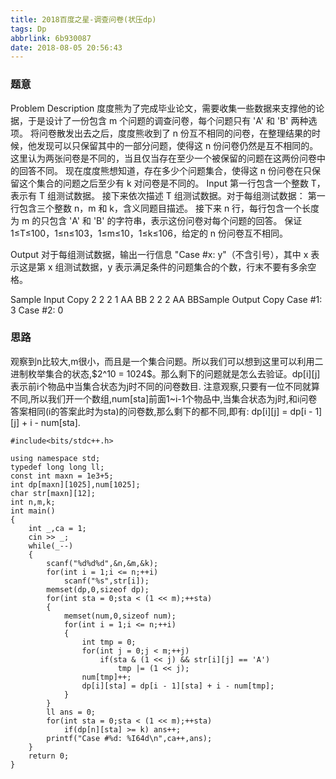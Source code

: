 ```yaml
---
title: 2018百度之星-调查问卷(状压dp)
tags: Dp
abbrlink: 6b930087
date: 2018-08-05 20:56:43
---
```


<h3>题意</h3>
Problem Description
度度熊为了完成毕业论文，需要收集一些数据来支撑他的论据，于是设计了一份包含 m 个问题的调查问卷，每个问题只有 'A' 和 'B' 两种选项。 将问卷散发出去之后，度度熊收到了 n 份互不相同的问卷，在整理结果的时候，他发现可以只保留其中的一部分问题，使得这 n 份问卷仍然是互不相同的。这里认为两张问卷是不同的，当且仅当存在至少一个被保留的问题在这两份问卷中的回答不同。 现在度度熊想知道，存在多少个问题集合，使得这 n 份问卷在只保留这个集合的问题之后至少有 k 对问卷是不同的。
<!--more-->
Input
第一行包含一个整数 T，表示有 T 组测试数据。 接下来依次描述 T 组测试数据。对于每组测试数据： 第一行包含三个整数 n，m 和 k，含义同题目描述。 接下来 n 行，每行包含一个长度为 m 的只包含 'A' 和 'B' 的字符串，表示这份问卷对每个问题的回答。 保证 1≤T≤100，1≤n≤103，1≤m≤10，1≤k≤106，给定的 n 份问卷互不相同。

Output
对于每组测试数据，输出一行信息 "Case #x: y"（不含引号），其中 x 表示这是第 x 组测试数据，y 表示满足条件的问题集合的个数，行末不要有多余空格。

Sample Input
Copy
2
2 2 1
AA
BB
2 2 2
AA
BBSample Output
Copy
Case #1: 3
Case #2: 0


<h3>思路</h3>
观察到n比较大,m很小，而且是一个集合问题。所以我们可以想到这里可以利用二进制枚举集合的状态,$2^10 = 1024$。那么剩下的问题就是怎么去验证。dp[i][j]表示前i个物品中当集合状态为j时不同的问卷数目.
注意观察,只要有一位不同就算不同,所以我们开一个数组,num[sta]前面1~i-1个物品中,当集合状态为j时,和i问卷答案相同(i的答案此时为sta)的问卷数,那么剩下的都不同,即有:
dp[i][j] = dp[i - 1][j] + i - num[sta].

```
#include<bits/stdc++.h>

using namespace std;
typedef long long ll;
const int maxn = 1e3+5;
int dp[maxn][1025],num[1025];
char str[maxn][12];
int n,m,k;
int main()
{
    int _,ca = 1;
    cin >> _;
    while(_--)
    {
        scanf("%d%d%d",&n,&m,&k);
        for(int i = 1;i <= n;++i)
            scanf("%s",str[i]);
        memset(dp,0,sizeof dp);
        for(int sta = 0;sta < (1 << m);++sta)
        {
            memset(num,0,sizeof num);
            for(int i = 1;i <= n;++i)
            {
                int tmp = 0;
                for(int j = 0;j < m;++j)
                    if(sta & (1 << j) && str[i][j] == 'A')
                        tmp |= (1 << j);
                num[tmp]++;
                dp[i][sta] = dp[i - 1][sta] + i - num[tmp];
            }
        }
        ll ans = 0;
        for(int sta = 0;sta < (1 << m);++sta)
            if(dp[n][sta] >= k) ans++;
        printf("Case #%d: %I64d\n",ca++,ans);
    }
    return 0;
}

```